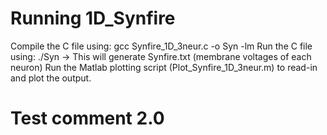 # Running 1D_Synfire
Compile the C file using: gcc Synfire_1D_3neur.c -o Syn -lm
Run the C file using: ./Syn   ->  This will generate Synfire.txt (membrane voltages of each neuron)
Run the Matlab plotting script (Plot_Synfire_1D_3neur.m) to read-in and plot the output.
# Test comment 2.0